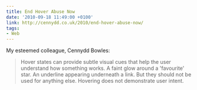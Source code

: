 ```yaml
---
title: End Hover Abuse Now
date: '2010-09-18 11:49:00 +0100'
link: http://cennydd.co.uk/2010/end-hover-abuse-now/
tags:
- Web
---
```

My esteemed colleague, Cennydd Bowles:

> Hover states can provide subtle visual cues that help the user understand how something works. A faint glow around a 'favourite' star. An underline appearing underneath a link. But they should not be used for anything else. Hovering does not demonstrate user intent.
